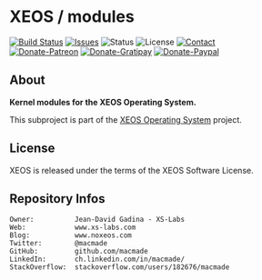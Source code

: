 XEOS / modules
==============

[![Build Status](https://img.shields.io/travis/macmade/XEOS.svg?branch=master&style=flat)](https://travis-ci.org/macmade/XEOS)
[![Issues](http://img.shields.io/github/issues/macmade/XEOS-modules.svg?style=flat)](https://github.com/macmade/XEOS-modules/issues)
![Status](https://img.shields.io/badge/status-active-brightgreen.svg?style=flat)
![License](https://img.shields.io/badge/license-xeos-brightgreen.svg?style=flat)
[![Contact](https://img.shields.io/badge/contact-@macmade-blue.svg?style=flat)](https://twitter.com/macmade)  
[![Donate-Patreon](https://img.shields.io/badge/donate-patreon-yellow.svg?style=flat)](https://patreon.com/macmade)
[![Donate-Gratipay](https://img.shields.io/badge/donate-gratipay-yellow.svg?style=flat)](https://www.gratipay.com/macmade)
[![Donate-Paypal](https://img.shields.io/badge/donate-paypal-yellow.svg?style=flat)](https://paypal.me/xslabs)

About
-----

**Kernel modules for the XEOS Operating System.**

This subproject is part of the [XEOS Operating System](https://github.com/macmade/XEOS/) project.

License
-------

XEOS is released under the terms of the XEOS Software License.

Repository Infos
----------------

    Owner:			Jean-David Gadina - XS-Labs
    Web:			www.xs-labs.com
    Blog:			www.noxeos.com
    Twitter:		@macmade
    GitHub:			github.com/macmade
    LinkedIn:		ch.linkedin.com/in/macmade/
    StackOverflow:	stackoverflow.com/users/182676/macmade
